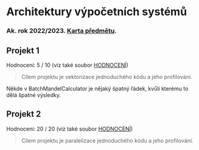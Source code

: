 # Architektury výpočetních systémů
### Ak. rok 2022/2023. [Karta předmětu](https://www.fit.vut.cz/study/course/259559/.cs).

## Projekt 1
Hodnocení: 5 / 10 (viz také soubor [HODNOCENÍ](./Projekt%201/HODNOCENÍ))

> Cílem projektu je vektorizace jednoduchého kódu a jeho profilování.

Někde v BatchMandelCalculator je nějaký špatný řádek, kvůli kterému to dělá špatné výsledky.

## Projekt 2
Hodnocení: 20 / 20 (viz také soubor [HODNOCENÍ](./Projekt%202/HODNOCENÍ))

> Cílem projektu je paralelizace jednoduchého kódu a jeho profilování.
